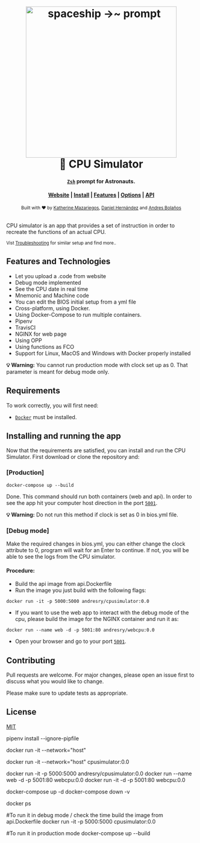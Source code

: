 <h1 align="center">
  <a href="https://github.com/denysdovhan/spaceship-prompt">
    <img alt="spaceship →~ prompt" src="https://www.google.com/url?sa=i&rct=j&q=&esrc=s&source=images&cd=&ved=2ahUKEwjBzcuxjKLkAhUSwlkKHahpCdwQjRx6BAgBEAQ&url=https%3A%2F%2Fpixabay.com%2Fvectors%2Fcpu-processor-intel-amd-chip-152656%2F&psig=AOvVaw27soldjBh8raIEdF04OI4C&ust=1566962485384718" width="400">
  </a>
  <br>🚀 CPU Simulator <br>
</h1>

<h4 align="center">
  <a href="http://zsh.org" target="_blank"><code>Zsh</code></a> prompt for Astronauts.
</h4>

<div align="center">
  <h4>
    <a href="#">Website</a> |
    <a href="#installing">Install</a> |
    <a href="#features">Features</a> |
    <a href="./docs/Options.md">Options</a> |
    <a href="./docs/API.md">API</a>
  </h4>
</div>

<div align="center">
  <sub>Built with ❤︎ by
  <a href="#">Katherine Mazariegos</a>,
  <a href="#">Daniel Hernández</a> and <a href="#">Andres Bolaños</a>
</div>
<br>

CPU simulator is an app that provides a set of instruction in order to recreate the functions of an actual CPU.

<sub>Vist <a href="#">Troubleshooting</a> for similar setup and find more..</sub>

## Features and Technologies

- Let you upload a .code from website
- Debug mode implemented 
- See the CPU date in real time
- Mnemonic and Machine code
- You can edit the BIOS initial setup from a yml file
- Cross-platform, using Docker.
- Using Docker-Compose to run multiple containers.
- Pipenv
- TravisCI 
- NGINX for web page 
- Using OPP 
- Using functions as FCO
- Support for Linux, MacOS and Windows with Docker properly installed


**💡 Warning:** You cannot run production mode with clock set up as 0. That parameter is meant for debug mode only.

## Requirements

To work correctly, you will first need:

- [`Docker`](https://docs.docker.com/install/) must be installed.

## Installing and running the app

Now that the requirements are satisfied, you can install and run the CPU Simulator. First download or clone the repository and:

### [Production]

```
docker-compose up --build

```

Done. This command should run both containers (web and api). In order to see the app hit your computer host direction in the port [`5001`](http://localhost:5001/).

**💡 Warning:** Do not run this method if clock is set as 0 in bios.yml file.

### [Debug mode]

Make the required changes in bios.yml, you can either change the clock attribute to 0, program will wait for an Enter to continue. If not, you will be able to see the logs from the CPU simulator.

#### Procedure:

- Build the api image from api.Dockerfile
- Run the image you just build with the following flags: 

```
docker run -it -p 5000:5000 andresry/cpusimulator:0.0

```

- If you want to use the web app to interact with the debug mode of the cpu, please build the image for the NGINX container and run it as:

```
docker run --name web -d -p 5001:80 andresry/webcpu:0.0

```
- Open your browser and go to your port [`5001`](http://localhost:5001/).

## Contributing
Pull requests are welcome. For major changes, please open an issue first to discuss what you would like to change.

Please make sure to update tests as appropriate.

## License
[MIT](https://choosealicense.com/licenses/mit/)


pipenv install --ignore-pipfile

docker run -it --network="host" 

docker run -it --network="host" cpusimulator:0.0

docker run -it -p 5000:5000 andresry/cpusimulator:0.0
docker run --name web -d -p 5001:80 webcpu:0.0
docker run -it -d -p 5001:80 webcpu:0.0

docker-compose up -d
docker-compose down -v

docker ps

#To run it in debug mode / check the time
build the image from api.Dockerfile
docker run -it -p 5000:5000 cpusimulator:0.0

#To run it in production mode
docker-compose up --build